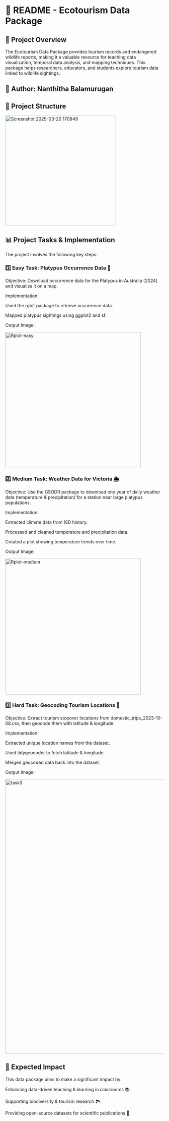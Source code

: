 # 📌 README - Ecotourism Data Package

## 🚀 Project Overview

The Ecotourism Data Package provides tourism records and endangered wildlife reports, making it a valuable resource for teaching data visualization, temporal data analysis, and mapping techniques. This package helps researchers, educators, and students explore tourism data linked to wildlife sightings.

## 👤 Author: Nanthitha Balamurugan

## 📂 Project Structure

<img width="350" alt="Screenshot 2025-03-20 170949" src="https://github.com/user-attachments/assets/8ff98243-25e9-491d-a430-cbdb025a5446" />


## 📊 Project Tasks & Implementation

The project involves the following key steps:

### 1️⃣ Easy Task: Platypus Occurrence Data 🦆

Objective: Download occurrence data for the Platypus in Australia (2024) and visualize it on a map.

Implementation:

Used the rgbif package to retrieve occurrence data.

Mapped platypus sightings using ggplot2 and sf.

Output Image: 

<img width="431" alt="Rplot-easy" src="https://github.com/user-attachments/assets/74726e78-0d17-4307-b4f8-38af6b15a9ea" />


### 2️⃣ Medium Task: Weather Data for Victoria 🌦️

Objective: Use the GSODR package to download one year of daily weather data (temperature & precipitation) for a station near large platypus populations.

Implementation:

Extracted climate data from ISD history.

Processed and cleaned temperature and precipitation data.

Created a plot showing temperature trends over time.

Output Image: 

<img width="431" alt="Rplot-medium" src="https://github.com/user-attachments/assets/af2dd023-be7c-481f-a943-03adc25007c7" />


### 3️⃣ Hard Task: Geocoding Tourism Locations 📌

Objective: Extract tourism stopover locations from domestic_trips_2023-10-08.csv, then geocode them with latitude & longitude.

Implementation:

Extracted unique location names from the dataset.

Used tidygeocoder to fetch latitude & longitude.

Merged geocoded data back into the dataset.

Output Image: 

<img width="871" alt="task3" src="https://github.com/user-attachments/assets/06e7fec5-c891-4725-839f-79ea43f9cbb1" />


## 🎯 Expected Impact

This data package aims to make a significant impact by:

Enhancing data-driven teaching & learning in classrooms 📚.

Supporting biodiversity & tourism research 🏞️.

Providing open-source datasets for scientific publications 📖.

